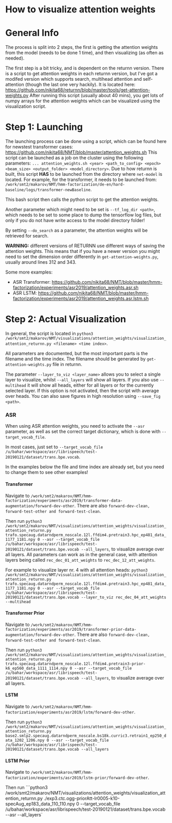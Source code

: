 # How to visualize attention weights

# General Info
The process is split into 2 steps, the first is getting the attention weights from the model (needs to be done 1 time), and then visualizing (as often as needed).

The first step is a bit tricky, and is dependent on the returnn version. There is a script to get attention weights in each returnn version, but I've got a modifed version which supports search, multihead attention and self-attention (though the last one very hackily). It is located here: https://github.com/nikita68/returnn/blob/master/tools/get-attention-weights.py
After running this script (usually about 40 mins), you get lots of numpy arrays for the attention weights which can be visualized using the visualization script.

# Step 1: Launching 

The launching process can be done using a script, which can be found here for newstest<YEAR> transformer cases: https://github.com/nikita68/NMT/blob/master/attention_weights.sh
This script can be launched as a job on the cluster using the following parameters: ```... attention_weights.sh <year> <path_to_config> <epoch> <beam_size> <output_folder> <model_directory>```. Due to how returnn is built, this script <b>HAS</b> to be launched from the directory where ```net-model``` is located. For example, for the transformer, it needs to be launched from: ```/work/smt2/makarov/NMT/hmm-factorization/de-en/hard-baseline/logs/transformer-newBaseline```.

This bash script then calls the python script to get the attention weights. 

Another parameter which might need to be set is ```--tf_log_dir <path>```, which needs to be set to some place to dump the tensorflow log files, but only if you do not have write access to the model directory folder!

By setting ``--do_search`` as a parameter, the attention weights will be retrieved for search.

<b>WARNING:</b> different versions of RETURNN use different ways of saving the attention weights. This means that if you have a newer version you might need to set the dimension order differently in ```get-attention-weights.py```, usually around lines 312 and 343.

Some more examples:
- ASR Transformer: https://github.com/nikita68/NMT/blob/master/hmm-factorization/experiments/asr2019/attention_weights.asr.sh
- ASR LSTM: https://github.com/nikita68/NMT/blob/master/hmm-factorization/experiments/asr2019/attention_weights.asr.lstm.sh

# Step 2: Actual Visualization
In general, the script is located in ```python3 /work/smt2/makarov/NMT/visualizations/attention_weights/visualization_attention_returnn.py <filename> <time index>```.

All parameters are documented, but the most important parts is the filename and the time index. The filename should be generated by ```get-attention-weights.py``` file in returnn.

The parameter ```--layer_to_viz <layer_name>``` allows you to select a single layer to visualize, whilst ```--all_layers``` will show all layers.
If you also use ```--multihead``` it will show all heads, either for all layers or for the currently selected layer. If this option is not activated, then the script with average over heads.
You can also save figures in high resolution using ```--save_fig <path>```.

### ASR

When using ASR attention weights, you need to activate the ```--asr``` parameter, as well as set the correct target dictionary, which is done with ``--target_vocab_file``.

In most cases, just set to ```--target_vocab_file /u/bahar/workspace/asr/librispeech/test-20190121/dataset/trans.bpe.vocab```.

In the examples below the file and time index are already set, but you need to change them to see other examples! 

#### Transformer

Navigate to ```/work/smt2/makarov/NMT/hmm-factorization/experiments/asr2019/transformer-data-augmentation/forward-dev-other```. There are also ```forward-dev-clean, forward-test-other and forward-test-clean```.

Then run ```python3 /work/smt2/makarov/NMT/visualizations/attention_weights/visualization_attention_returnn.py trafo.specaug.datarndperm_noscale.12l.ffdim4.pretrain3.hpc_ep481_data_1177_1181.npy 0 --asr --target_vocab_file /u/bahar/workspace/asr/librispeech/test-20190121/dataset/trans.bpe.vocab --all_layers```, to visualize average over all layers.
All parameters can work as in the general case, with attention layers being called ```rec_dec_01_att_weights``` to ```rec_dec_12_att_weights```.

For example to visualize layer nr. 4 with all attention heads:
```python3 /work/smt2/makarov/NMT/visualizations/attention_weights/visualization_attention_returnn.py trafo.specaug.datarndperm_noscale.12l.ffdim4.pretrain3.hpc_ep481_data_1177_1181.npy 0 --asr --target_vocab_file /u/bahar/workspace/asr/librispeech/test-20190121/dataset/trans.bpe.vocab --layer_to_viz rec_dec_04_att_weights --multihead```

#### Transformer Prior

Navigate to ```/work/smt2/makarov/NMT/hmm-factorization/experiments/asr2019/transformer-prior-data-augmentation/forward-dev-other```. There are also ```forward-dev-clean, forward-test-other and forward-test-clean```.

Then run ```python3 /work/smt2/makarov/NMT/visualizations/attention_weights/visualization_attention_returnn.py trafo.specaug.datarndperm_noscale.12l.ffdim4.pretrain3-prior-k6_ep560_data_1111_1114.npy 0 --asr --target_vocab_file /u/bahar/workspace/asr/librispeech/test-20190121/dataset/trans.bpe.vocab --all_layers```, to visualize average over all layers.

#### LSTM
Navigate to ```/work/smt2/makarov/NMT/hmm-factorization/experiments/asr2019/lstm/forward-dev-other```.

Then run ```python3 /work/smt2/makarov/NMT/visualizations/attention_weights/visualization_attention_returnn.py base2.smlp2.specaug.datarndperm_noscale.bs18k.curric3.retrain1_ep250_data_1202_1206.npy 0 --asr --target_vocab_file /u/bahar/workspace/asr/librispeech/test-20190121/dataset/trans.bpe.vocab --all_layers```

#### LSTM Prior
Navigate to ```/work/smt2/makarov/NMT/hmm-factorization/experiments/asr2019/lstm-prior/forward-dev-other```.

Then run ```python3 /work/smt2/makarov/NMT/visualizations/attention_weights/visualization_attention_returnn.py ./exp3.ctc.ogg-priorAtt-lr0005-k10-specAug_ep183_data_110_110.npy 0 --target_vocab_file /u/bahar/workspace/asr/librispeech/test-20190121/dataset/trans.bpe.vocab --asr --all_layers`

